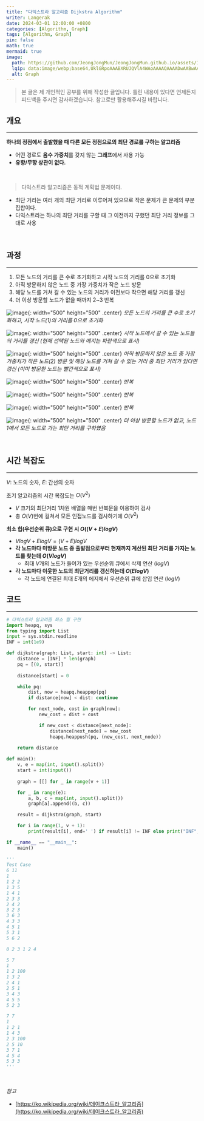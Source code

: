 ```yaml
---
title: "다익스트라 알고리즘 Dijkstra Algorithm"
writer: Langerak
date: 2024-03-01 12:00:00 +0800
categories: [Algorithm, Graph]
tags: [Algorithm, Graph]
pin: false
math: true
mermaid: true
image:
  path: https://github.com/JeongJongMun/JeongJongMun.github.io/assets/101979073/db523190-4433-4327-b1c4-3584b7632baa
  lqip: data:image/webp;base64,UklGRpoAAABXRUJQVlA4WAoAAAAQAAAADwAABwAAQUxQSDIAAAARL0AmbZurmr57yyIiqE8oiG0bejIYEQTgqiDA9vqnsUSI6H+oAERp2HZ65qP/VIAWAFZQOCBCAAAA8AEAnQEqEAAIAAVAfCWkAALp8sF8rgRgAP7o9FDvMCkMde9PK7euH5M1m6VWoDXf2FkP3BqV0ZYbO6NA/VFIAAAA
  alt: Graph
---
```

> 본 글은 제 개인적인 공부를 위해 작성한 글입니다. 틀린 내용이 있다면 언제든지 피드백을 주시면 감사하겠습니다. 참고로만 활용해주시길 바랍니다.


## 개요

---

**하나의 정점에서 출발했을 때 다른 모든 정점으로의 최단 경로를 구하는 알고리즘**
  - 어떤 경로도 **음수 가중치**를 갖지 않는 **그래프**에서 사용 가능
  - **유향/무향 상관이 없다.**

<br/>

> 다익스트라 알고리즘은 동적 계획법 문제이다.

- 최단 거리는 여러 개의 최단 거리로 이루어져 있으므로 작은 문제가 큰 문제의 부분 집합이다.
- 다익스트라는 하나의 최단 거리를 구할 때 그 이전까지 구했던 최단 거리 정보를 그대로 사용

<br/>

## 과정

---
1. 모든 노드의 거리를 큰 수로 초기화하고 시작 노드의 거리를 0으로 초기화
2. 아직 방문하지 않은 노드 중 가장 가중치가 작은 노드 방문
3. 해당 노드를 거쳐 갈 수 있는 노드의 거리가 이전보다 작으면 해당 거리를 갱신
4. 더 이상 방문할 노드가 없을 때까지 2~3 반복

![image](https://github.com/JeongJongMun/JeongJongMun.github.io/assets/101979073/000cff0a-289f-4f58-b29b-82807795b87a){: width="500" height="500" .center}
_모든 노드의 거리를 큰 수로 초기화하고, 시작 노드(1)의 거리를 0으로 초기화_

![image](https://github.com/JeongJongMun/JeongJongMun.github.io/assets/101979073/c3c7751f-a613-40f3-bed2-7c2c86aa15ed){: width="500" height="500" .center}
_시작 노드에서 갈 수 있는 노드들의 거리를 갱신 (현재 선택된 노드와 에지는 파란색으로 표시)_

![image](https://github.com/JeongJongMun/JeongJongMun.github.io/assets/101979073/21e62ece-89f8-464c-aa80-d50ffa000bd1){: width="500" height="500" .center}
_아직 방문하지 않은 노드 중 가장 가중치가 작은 노드(2) 방문 및 해당 노드를 거쳐 갈 수 있는 거리 중 최단 거리가 있다면 갱신 (이미 방문한 노드는 빨간색으로 표시)_

![image](https://github.com/JeongJongMun/JeongJongMun.github.io/assets/101979073/432bab77-822a-415e-bc04-079c6df83c5f){: width="500" height="500" .center}
_반복_

![image](https://github.com/JeongJongMun/JeongJongMun.github.io/assets/101979073/7c3590b4-5954-4d78-bcc6-6a9b49ae97bb){: width="500" height="500" .center}
_반복_

![image](https://github.com/JeongJongMun/JeongJongMun.github.io/assets/101979073/ed340ffc-cc97-42bc-8a2c-3e532120b2fd){: width="500" height="500" .center}
_반복_

![image](https://github.com/JeongJongMun/JeongJongMun.github.io/assets/101979073/3c285047-3ae3-4d90-8a27-6862899e91d5){: width="500" height="500" .center}
_더 이상 방문할 노드가 없고, 노드 1에서 모든 노드로 가는 최단 거리를 구하였음_


<br/>

## 시간 복잡도

---

$V$: 노드의 숫자, $E$: 간선의 숫자

초기 알고리즘의 시간 복잡도는 $O(V^2)$
 - $V$ 크기의 최단거리 1차원 배열을 매번 반복문을 이용하여 검사
  - 총 $O(V)$번에 걸쳐서 모든 인접노드를 검사하기에 $O(V^2)$

**최소 힙(우선순위 큐)으로 구현 시 $O((V+E)log V)$**
  - $VlogV+ElogV=(V+E)logV$
  - **각 노드마다 미방문 노드 중 출발점으로부터 현재까지 계산된 최단 거리를 가지는 노드를 찾는데 $O(VlogV)$**
      - 최대 $V$개의 노드가 들어가 있는 우선순위 큐에서 삭제 연산 $(logV)$
  - **각 노드마다 이웃한 노드의 최단거리를 갱신하는데 $O(ElogV)$**
      - 각 노드에 연결된 최대 $E$개의 에지에서 우선순위 큐에 삽입 연산 $(logV)$

## 코드

---

```python
# 다익스트라 알고리즘 최소 힙 구현
import heapq, sys
from typing import List
input = sys.stdin.readline
INF = int(1e9)

def dijkstra(graph: List, start: int) -> List:
    distance = [INF] * len(graph)
    pq = [(0, start)]
    
    distance[start] = 0

    while pq:
        dist, now = heapq.heappop(pq)
        if distance[now] < dist: continue

        for next_node, cost in graph[now]:
            new_cost = dist + cost

            if new_cost < distance[next_node]:
                distance[next_node] = new_cost
                heapq.heappush(pq, (new_cost, next_node))

    return distance
    
def main():
    v, e = map(int, input().split())
    start = int(input())
    
    graph = [[] for _ in range(v + 1)]

    for _ in range(e):
        a, b, c = map(int, input().split())
        graph[a].append((b, c))

    result = dijkstra(graph, start)

    for i in range(1, v + 1):
        print(result[i], end=' ') if result[i] != INF else print("INF", end=' ')

if __name__ == "__main__":
    main()
    
'''
Test Case
6 11
1
1 2 2
1 3 5
1 4 1
2 3 3
2 4 2
3 2 3
3 6 3
4 3 3
4 5 1
5 3 1
5 6 2

0 2 3 1 2 4

5 7
1
1 2 100
1 3 2
2 4 1
2 5 1
3 4 3
4 5 5
5 2 3

7 7
1
1 2 1
1 4 3
2 3 100
2 5 10
3 7 1
4 5 4
5 3 3
'''
```

<br/>

*참고*

- [https://ko.wikipedia.org/wiki/데이크스트라_알고리즘](https://ko.wikipedia.org/wiki/데이크스트라_알고리즘)